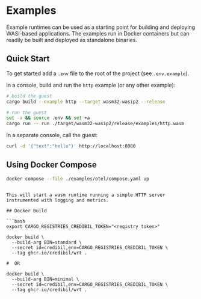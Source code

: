 # Examples

Example runtimes can be used as a starting point for building and deploying WASI-based applications. The examples run in Docker containers but can readily be built and deployed as standalone binaries.

## Quick Start

To get started add a `.env` file to the root of the project (see `.env.example`).

In a console, build and run the `http` example (or any other example):

```bash
# build the guest
cargo build --example http --target wasm32-wasip2 --release

# run the guest
set -a && source .env && set +a
cargo run -- run ./target/wasm32-wasip2/release/examples/http.wasm
```

In a separate console, call the guest:

```bash
curl -d '{"text":"hello"}' http://localhost:8080
```

## Using Docker Compose

```bash
docker compose --file ./examples/otel/compose.yaml up
```
```

This will start a wasm runtime running a simple HTTP server instrumented with logging and metrics.

## Docker Build

```bash
export CARGO_REGISTRIES_CREDIBIL_TOKEN="<registry token>"

docker build \
  --build-arg BIN=standard \
  --secret id=credibil,env=CARGO_REGISTRIES_CREDIBIL_TOKEN \
  --tag ghcr.io/credibil/wrt .

#  OR 

docker build \
  --build-arg BIN=minimal \
  --secret id=credibil,env=CARGO_REGISTRIES_CREDIBIL_TOKEN \
  --tag ghcr.io/credibil/wrt .
```
